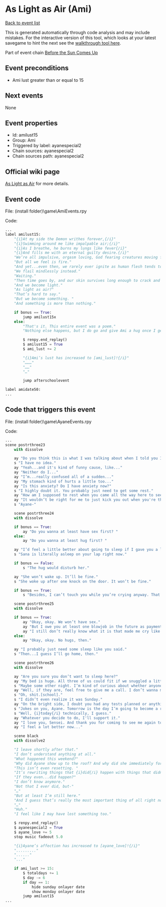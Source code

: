 # As Light as Air (Ami)

[Back to event list](./../)

This is generated automatically through code analysis and may include mistakes. For the interactive version of this tool, which looks at your latest savegame to hint the next see the [walkthrough tool here](https://github.com/largestack/Lessons-In-Love-Guide-Tool/blob/main/README.md).


Part of event chain [Before the Sun Comes Up](./ayanespecial2.md)

## Event preconditions

* Ami lust greater than or equal to 15



## Next events

None

## Event properties

* Id: amilust15
* Group: Ami
* Triggered by label: ayanespecial2
* Chain sources: ayanespecial2
* Chain sources path: ayanespecial2

## Official wiki page

[As Light as Air](https://lessonsinlove.wiki/index.php?title=Special%3ASearch&search=amilust15&go=Go) for more details.

## Event code

File: (install folder)\game\AmiEvents.rpy

Code:
```python
...
label amilust15:
    "{i}At my side the Demon writhes forever,{/i}"
    "{i}Swimming around me like impalpable air;{/i}"
    "{i}As I breathe, he burns my lungs like fever{/i}"
    "{i}And fills me with an eternal guilty desire.{/i}"
    "We’re all impulsive, orgasm loving, God fearing creatures moving from one area to the next in search of anything to make us feel like air."
    "But all we feel is fire."
    "And yet...even then, we rarely ever ignite as human flesh tends to peel and blister before giving us the chance to run around and turn our legacies into light shows."
    "We flail mindlessly instead."
    "Waiting."
    "Then time goes by, and our skin survives long enough to crack and leak out rendered fat."
    "And we become light."
    "As light as air?"
    "That’s hard to say."
    "But we become something. "
    "And something is more than nothing."

    if bonus == True:
        jump amilust15x
    else:
        "That's it. This entire event was a poem."
        "Nothing else happens, but I do go and give Ami a hug once I get up."

        $ renpy.end_replay()
        $ amilust15 = True
        $ ami_lust += 2

        "{i}Ami’s lust has increased to [ami_lust]!{/i}"
        "………"
        "……"
        "…"

        jump afterschoolevent

label amidate50:
...
```

## Code that triggers this event

File: (install folder)\game\AyaneEvents.rpy

Code:
```python
...
scene postrthree23
    with dissolve

    ay "Do you think this is what I was talking about when I told you I’d need a little more attention soon?"
    s "I have no idea."
    ay "Yeah...and it's kind of funny cause, like..."
    ay "Neither do I..."
    ay "I’m...really confused all of a sudden..."
    ay "My stomach kind of hurts a little too..."
    ay "Is this anxiety? Do I have anxiety now?"
    s "I highly doubt it. You probably just need to get some rest."
    ay "How am I supposed to rest when you came all the way here to see me, though? "
    ay "It wouldn’t be right for me to just kick you out when you're this worried."
    s "Ayane-"

    scene postrthree24
    with dissolve

    if bonus == True:
        ay "Do you wanna at least have sex first? "
    else:
        ay "Do you wanna at least hug first? "

    ay "I’d feel a little better about going to sleep if I gave you a little reminder to take with you when you go."
    s "Sana is literally asleep on your lap right now."

    if bonus == False:
        s "The hug would disturb her."

    ay "She won’t wake up. It’ll be fine."
    s "She woke up after one knock on the door. It won’t be fine."

    if bonus == True:
        s "Besides, I can’t touch you while you’re crying anyway. That’s one of the rules on my...incredibly short list of them."

    scene postrthree25
    with dissolve

    if bonus == True:
        ay "Okay, okay. We won’t have sex."
        ay "But I owe you at least one blowjob in the future as payment for coming to make sure I was okay tonight."
        ay "I still don’t really know what it is that made me cry like this, but I’m sure it’ll be okay soon enough."
    else:
        ay "Okay, okay. No hugs, then."

    ay "I probably just need some sleep like you said."
    s "Then...I guess I’ll go home, then."

    scene postrthree26
    with dissolve

    ay "Are you sure you don’t want to sleep here?"
    ay "My bed is huge. All three of us could fit if we snuggled a little bit."
    s "Maybe some other night. I’m kind of curious about whether anyone else from the apparent “made up slumber party” is still at my house or not."
    ay "Well, if they are, feel free to give me a call. I don’t wanna miss out on the fun even if it’s almost time for[school]."
    s "Oh, shit.[school]."
    s "I didn’t even realize it was Sunday."
    ay "On the bright side, I doubt you had any tests planned or anything like that."
    s "Jokes on you, Ayane. Tomorrow is the day I’m going to become a real teacher."
    s "Well, {i}today{/i} technically, I guess."
    ay "Whatever you decide to do, I'll support it."
    ay "I love you, Sensei. And thank you for coming to see me again tonight."
    ay "I feel a lot better now..."

    scene black
    with dissolve2

    "I leave shortly after that."
    "I don’t understand anything at all."
    "What happened this weekend?"
    "Why did Ayane show up to the roof? And why did she immediately forget it?"
    "This isn’t even resetting. "
    "It’s rewriting things that {i}did{/i} happen with things that didn’t."
    "If they even...did happen?"
    "I don’t know anymore."
    "Not that I ever did, but-"
    "…"
    "But at least I’m still here."
    "And I guess that’s really the most important thing of all right now."
    "…"
    "Huh."
    "I feel like I may have lost something too."

    $ renpy.end_replay()
    $ ayanespecial2 = True
    $ ayane_love += 5
    stop music fadeout 5.0

    "{i}Ayane’s affection has increased to [ayane_love]!{/i}"
    "........."
    "......"
    "..."

    if ami_lust >= 15:
        $ totaldays += 1
        $ day -= 6
        if day == 1:
            hide sunday onlayer date
            show monday onlayer date
        jump amilust15
...
```